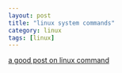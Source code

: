 ```yaml
---
layout: post
title: "linux system commands"
category: linux
tags: [linux]
---
```

[a good post on linux command](http://mingxinglai.com/cn/2013/06/linux-performance-analysis-and-tools/#iostat)
